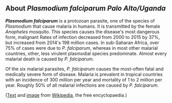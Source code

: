 About *Plasmodium falciparum Palo Alto/Uganda* 
----------------------------------------------



***Plasmodium falciparum*** is a protozoan parasite, one of the species
of *Plasmodium* that cause malaria in humans. It is transmitted by the
female *Anopheles* mosquito. This species causes the disease\'s most
dangerous form, malignant Rates of infection decreased from 2000 to 2015
by 37%, but increased from 2014\'s 198 million cases. In sub-Saharan
Africa, over 75% of cases were due to *P. falciparum*, whereas in most
other malarial countries, other, less virulent plasmodial species
predominate. Almost every malarial death is caused by *P. falciparum*.

Of the six malarial parasites, *P. falciparum* causes the most-often
fatal and medically severe form of disease. Malaria is prevalent in
tropical countries with an incidence of 300 million per year and
mortality of 1 to 2 million per year. Roughly 50% of all malarial
infections are caused by *P. falciparum*.

([Text](https://en.wikipedia.org/wiki/Plasmodium_falciparum) and
[image](https://en.wikipedia.org/wiki/Plasmodium_falciparum#/media/File:Plasmodium_falciparum_01.png)
from [Wikipedia](http://en.wikipedia.org/), the free encyclopaedia.)
